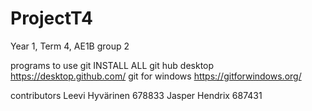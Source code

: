 # ProjectT4

Year 1, Term 4, AE1B group 2

programs to use git INSTALL ALL
git hub desktop https://desktop.github.com/
git for windows https://gitforwindows.org/

contributors
Leevi Hyvärinen 678833
Jasper Hendrix  687431
